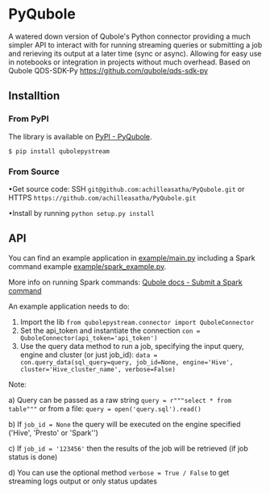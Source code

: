 # PyQubole
A watered down version of Qubole's Python connector providing a much simpler API to interact with for running streaming queries or submitting a job and rerieving its output at a later time (sync or async). Allowing for easy use in notebooks or integration in projects without much overhead. Based on Qubole QDS-SDK-Py https://github.com/qubole/qds-sdk-py

## Installtion
### From PyPI
The library is available on [PyPI - PyQubole](https://pypi.org/project/qubolepystream/).

`$ pip install qubolepystream`

### From Source
•Get source code: SSH `git@github.com:achilleasatha/PyQubole.git` or HTTPS `https://github.com/achilleasatha/PyQubole.git` 


•Install by running `python setup.py install` 

## API
You can find an example application in [example/main.py](https://github.com/achilleasatha/PyQubole/blob/master/example/main.py) including a Spark command example [example/spark_example.py](https://github.com/achilleasatha/PyQubole/blob/master/example/spark_example.py).

More info on running Spark commands: [Qubole docs - Submit a Spark command](https://docs.qubole.com/en/latest/rest-api/command_api/submit-a-spark-command.html)

An example application needs to do:
  1. Import the lib `from qubolepystream.connector import QuboleConnector`
  2. Set the api_token and instantiate the connection
  `con = QuboleConnector(api_token='api_token')`
  3. Use the query data method to run a job, specifying the input query, engine and cluster (or just job_id):
  `data = con.query_data(sql_query=query, job_id=None, engine='Hive', cluster='Hive_cluster_name', verbose=False)`
  
  Note:
  
  a) Query can be passed as a raw string `query = r"""select * from table"""` or from a file: `query = open('query.sql').read()`
  
  b) If `job_id = None` the query will be executed on the engine specified ('Hive', 'Presto' or 'Spark'')
    
  c) If `job_id = '123456'` then the results of the job will be retrieved (if job status is done)
    
  d) You can use the optional method `verbose = True / False` to get streaming logs output or only status updates
    
